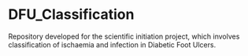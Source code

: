# DFU_Classification
Repository developed for the scientific initiation project, which involves classification of ischaemia and infection in Diabetic Foot Ulcers.
